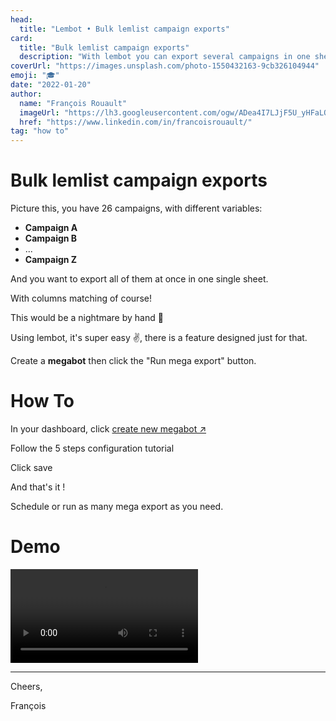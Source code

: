 ```yaml
---
head:
  title: "Lembot • Bulk lemlist campaign exports"
card:
  title: "Bulk lemlist campaign exports"
  description: "With lembot you can export several campaigns in one sheet, one below the other, with automatic columns matching. Let me show you."
coverUrl: "https://images.unsplash.com/photo-1550432163-9cb326104944"
emoji: "🎓"
date: "2022-01-20"
author:
  name: "François Rouault"
  imageUrl: "https://lh3.googleusercontent.com/ogw/ADea4I7LJjF5U_yHFaLQIoNCysLkiEHPLHnWKxj0i1SadVY=s32-c-mo"
  href: "https://www.linkedin.com/in/francoisrouault/"
tag: "how to"
---
```


# Bulk lemlist campaign exports

Picture this, you have 26 campaigns, with different variables:

- **Campaign A**
- **Campaign B**
- ...
- **Campaign Z**

And you want to export all of them at once in one single sheet.

With columns matching of course!

This would be a nightmare by hand 🤯

Using lembot, it's super easy ✌️, there is a feature designed just for that.

Create a **megabot** then click the "Run mega export" button.

# How To

In your dashboard, click [create new megabot ↗️](https://lembot.com/dashboard/megabots/new)

Follow the 5 steps configuration tutorial

Click save

And that's it !

Schedule or run as many mega export as you need.

# Demo

![how to create a megabot](https://user-images.githubusercontent.com/2499356/151677870-bdcc60a0-c37c-4780-99e2-ff0012b789a0.mp4)

---

Cheers,

François
